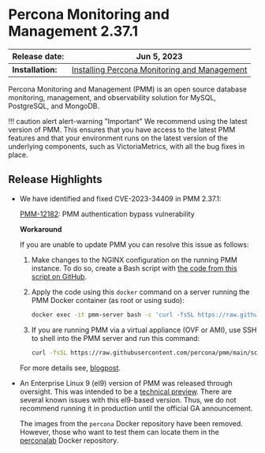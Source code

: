 # Percona Monitoring and Management 2.37.1

| **Release date:** | Jun 5, 2023                                                                                  |
| ----------------- | ----------------------------------------------------------------------------------------------- |
| **Installation:** | [Installing Percona Monitoring and Management](https://www.percona.com/software/pmm/quickstart) |

Percona Monitoring and Management (PMM) is an open source database monitoring, management, and observability solution for MySQL, PostgreSQL, and MongoDB.

!!! caution alert alert-warning "Important"
    We recommend using the latest version of PMM. This ensures that you have access to the latest PMM features and that your environment runs on the latest version of the underlying components, such as VictoriaMetrics, with all the bug fixes in place.

## Release Highlights

- We have identified and fixed CVE-2023-34409 in PMM 2.37.1:

    [PMM-12182](https://jira.percona.com/browse/PMM-12182): PMM authentication bypass vulnerability

    **Workaround**

    If you are unable to update PMM you can resolve this issue as follows:

    1. Make changes to the NGINX configuration on the running PMM instance. To do so, create a Bash script with [the code from this script on GitHub](https://raw.githubusercontent.com/percona/pmm/main/scripts/authfix.sh). 

    2. Apply the code using this `docker` command on a server running the PMM Docker container (as root or using sudo):
        ```sh
        docker exec -it pmm-server bash -c 'curl -fsSL https://raw.githubusercontent.com/percona/pmm/main/scripts/authfix.sh  | /bin/bash '
        ```
    3. If you are running PMM via a virtual appliance (OVF or AMI), use SSH to shell into the PMM server and run this command:
        ```sh
        curl -fsSL https://raw.githubusercontent.com/percona/pmm/main/scripts/authfix.sh  | /bin/bash
        ```

    For more details see, [blogpost](https://percona.com/blog/pmm-authentication-bypass-vulnerability-fixed-in-2-37-1/).

- An Enterprise Linux 9 (el9) version of PMM was released through oversight. This was intended to be a [technical preview](https://docs.percona.com/percona-monitoring-and-management/details/glossary.html#technical-preview). There are several known issues with this el9-based version. Thus, we do not recommend running it in production until the official GA announcement.

    The images from the `percona` Docker repository have been removed. However, those who want to test them can locate them in the [perconalab](https://hub.docker.com/layers/perconalab/pmm-server/2.37.1-el9/images/sha256-da890362a138f40cad9cc2c0ffb66bdda0d307d438848a87ba619397754f4400?context=explore) Docker repository.